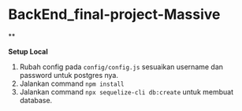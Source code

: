 
# BackEnd_final-project-Massive
**

**Setup Local**

1. Rubah config pada `config/config.js` sesuaikan username dan password untuk postgres nya.
2. Jalankan command `npm install`
3. Jalankan command `npx sequelize-cli db:create` untuk membuat database.


